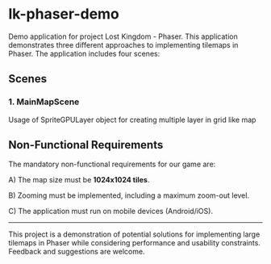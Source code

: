 # lk-phaser-demo

Demo application for project Lost Kingdom - Phaser. This application demonstrates three different approaches to implementing tilemaps in Phaser. The application includes four scenes:

## Scenes

### 1. MainMapScene
Usage of SpriteGPULayer object for creating multiple layer in grid like map

## Non-Functional Requirements

The mandatory non-functional requirements for our game are:

A) The map size must be **1024x1024 tiles**.

B) Zooming must be implemented, including a maximum zoom-out level.

C) The application must run on mobile devices (Android/iOS).

---

This project is a demonstration of potential solutions for implementing large tilemaps in Phaser while considering performance and usability constraints. Feedback and suggestions are welcome.
